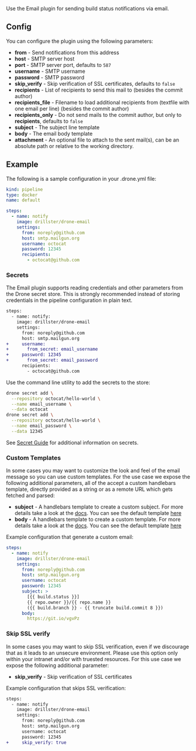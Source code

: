 Use the Email plugin for sending build status notifications via email.

## Config
You can configure the plugin using the following parameters:

* **from** - Send notifications from this address
* **host** - SMTP server host
* **port** - SMTP server port, defaults to `587`
* **username** - SMTP username
* **password** - SMTP password
* **skip_verify** - Skip verification of SSL certificates, defaults to `false`
* **recipients** - List of recipients to send this mail to (besides the commit author)
* **recipients_file** - Filename to load additional recipients from (textfile with one email per line) (besides the commit author)
* **recipients_only** - Do not send mails to the commit author, but only to **recipients**, defaults to `false`
* **subject** - The subject line template
* **body** - The email body template
* **attachment** - An optional file to attach to the sent mail(s), can be an absolute path or relative to the working directory.

## Example

The following is a sample configuration in your .drone.yml file:

```yaml
kind: pipeline
type: docker
name: default

steps:
  - name: notify
    image: drillster/drone-email
    settings:
      from: noreply@github.com
      host: smtp.mailgun.org
      username: octocat
      password: 12345
      recipients:
        - octocat@github.com
```

### Secrets
The Email plugin supports reading credentials and other parameters from the Drone secret store. This is strongly recommended instead of storing credentials in the pipeline configuration in plain text.

```diff
steps:
  - name: notify:
    image: drillster/drone-email
    settings:
      from: noreply@github.com
      host: smtp.mailgun.org
+     username:
+       from_secret: email_username
+     password: 12345
+       from_secret: email_password
      recipients:
        - octocat@github.com
```

Use the command line utility to add the secrets to the store:

```sh
drone secret add \
  --repository octocat/hello-world \
  --name email_username \
  --data octocat
drone secret add \
  --repository octocat/hello-world \
  --name email_password \
  --data 12345
```

See [Secret Guide](https://docs.drone.io/secret/) for additional information on secrets.

### Custom Templates

In some cases you may want to customize the look and feel of the email message
so you can use custom templates. For the use case we expose the following
additional parameters, all of the accept a custom handlebars template, directly
provided as a string or as a remote URL which gets fetched and parsed:

* **subject** - A handlebars template to create a custom subject. For more
  details take a look at the [docs](http://handlebarsjs.com/). You can see the
  default template [here](https://github.com/Drillster/drone-email/blob/master/defaults.go#L14)
* **body** - A handlebars template to create a custom template. For more
  details take a look at the [docs](http://handlebarsjs.com/). You can see the
  default template [here](https://github.com/Drillster/drone-email/blob/master/defaults.go#L19-L267)

Example configuration that generate a custom email:

```yaml
steps:
  - name: notify
    image: drillster/drone-email
    settings:
      from: noreply@github.com
      host: smtp.mailgun.org
      username: octocat
      password: 12345
      subject: >
        [{{ build.status }}]
        {{ repo.owner }}/{{ repo.name }}
        ({{ build.branch }} - {{ truncate build.commit 8 }})
      body:
        https://git.io/vgvPz
```

### Skip SSL verify

In some cases you may want to skip SSL verification, even if we discourage that
as it leads to an unsecure environment. Please use this option only within your
intranet and/or with truested resources. For this use case we expose the
following additional parameter:

* **skip_verify** - Skip verification of SSL certificates

Example configuration that skips SSL verification:

```diff
steps:
  - name: notify
    image: drillster/drone-email
    settings:
      from: noreply@github.com
      host: smtp.mailgun.org
      username: octocat
      password: 12345
+     skip_verify: true
```
